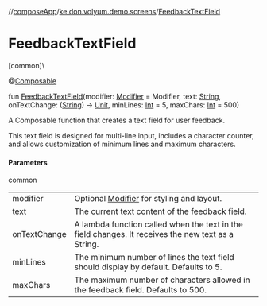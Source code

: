 //[composeApp](../../index.md)/[ke.don.volyum.demo.screens](index.md)/[FeedbackTextField](-feedback-text-field.md)

# FeedbackTextField

[common]\

@[Composable](https://developer.android.com/reference/kotlin/androidx/compose/runtime/Composable.html)

fun [FeedbackTextField](-feedback-text-field.md)(modifier: [Modifier](https://developer.android.com/reference/kotlin/androidx/compose/ui/Modifier.html) = Modifier, text: [String](https://kotlinlang.org/api/core/kotlin-stdlib/kotlin/-string/index.html), onTextChange: ([String](https://kotlinlang.org/api/core/kotlin-stdlib/kotlin/-string/index.html)) -&gt; [Unit](https://kotlinlang.org/api/core/kotlin-stdlib/kotlin/-unit/index.html), minLines: [Int](https://kotlinlang.org/api/core/kotlin-stdlib/kotlin/-int/index.html) = 5, maxChars: [Int](https://kotlinlang.org/api/core/kotlin-stdlib/kotlin/-int/index.html) = 500)

A Composable function that creates a text field for user feedback.

This text field is designed for multi-line input, includes a character counter, and allows customization of minimum lines and maximum characters.

#### Parameters

common

| | |
|---|---|
| modifier | Optional [Modifier](https://developer.android.com/reference/kotlin/androidx/compose/ui/Modifier.html) for styling and layout. |
| text | The current text content of the feedback field. |
| onTextChange | A lambda function called when the text in the field changes.     It receives the new text as a String. |
| minLines | The minimum number of lines the text field should display by default.     Defaults to 5. |
| maxChars | The maximum number of characters allowed in the feedback field.     Defaults to 500. |
